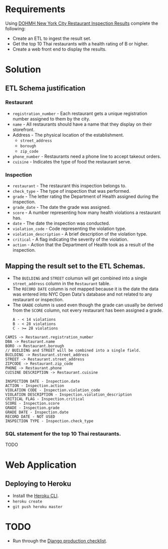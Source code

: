 # Requirements
Using [DOHMH New York City Restaurant Inspection Results](https://nycopendata.socrata.com/api/views/xx67-kt59/rows.csv?accessType=DOWNLOAD) complete the following:
- Create an ETL to ingest the result set.
- Get the top 10 Thai restaurants with a health rating of B or higher.
- Create a web front end to display the results.

# Solution
## ETL Schema justification
### Restaurant
- `registration_number` - Each restaurant gets a unique registration number assigned to them by the city.
- `name` - All restaurants should have a name that they display on their storefront.
- Address - The physical location of the establishment.
    - `street_address`
    - `borough`
    - `zip_code`
- `phone_number` - Restaurants need a phone line to accept takeout orders.
- `cuisine` - Indicates the type of food the restaurant serve.

### Inspection
- `restaurant` - The restaurant this inspection belongs to.
- `check_type` - The type of inspection that was performed.
- `grade` - The letter rating the Department of Health assigned during the inspection.
- `grade_date` - The date the grade was assigned.
- `score` - A number representing how many health violations a restaurant has.
- `date` - The date the inspection was conducted.
- `violation_code` - Code representing the violation type.
- `violation_description` - A brief description of the violation type.
- `critical` - A flag indicating the severity of the violation.
- `action` - Action that the Department of Health took as a result of the inspection.

## Mapping the result set to the ETL Schemas.
- The `BUILDING` and `STREET` columsn will get combined into a single `street_address` column in the `Restaurant` table.
- The `RECORD DATE` column is not mapped because it is the date the data was entered into NYC Open Data's database and not related to any restaurant or inspection.
- The `GRADE` column is used even though the grade can usually be derived from the `SCORE` column, not every restaurant has been assigned a grade.
    ```
    A - < 14 violations
    B - < 28 violations
    C - >= 28 violations
    ```
```
CAMIS -> Restaurant.registration_number
DBA -> Restaurant.name
BORO -> Restaurant.borough
// BUILDING and STREET will be combined into a single field.
BUILDING -> Restaurant.street_address
STREET -> Restaurant.street_address
ZIPCODE -> Restaurant.zip_code
PHONE -> Restaurant.phone
CUISINE DESCRIPTION -> Restaurant.cuisine

INSPECTION DATE - Inspection.date
ACTION - Inspection.action
VIOLATION CODE - Inspection.violation_code
VIOLATION DESCRIPTION - Inspection.violation_description
CRITICAL FLAG - Inspection.critical
SCORE - Inspection.score
GRADE - Inspection.grade
GRADE DATE - Inspection.date
RECORD DATE - NOT USED
INSPECTION TYPE - Inspection.check_type
```

### SQL statement for the top 10 Thai restaurants.
TODO

# Web Application
## Deploying to Heroku
- Install the [Heroku CLI](https://devcenter.heroku.com/articles/heroku-cli).
- `heroku create`
- `git push heroku master`

# TODO
- Run through the [Django production checklist](https://docs.djangoproject.com/en/1.11/howto/deployment/checklist/).